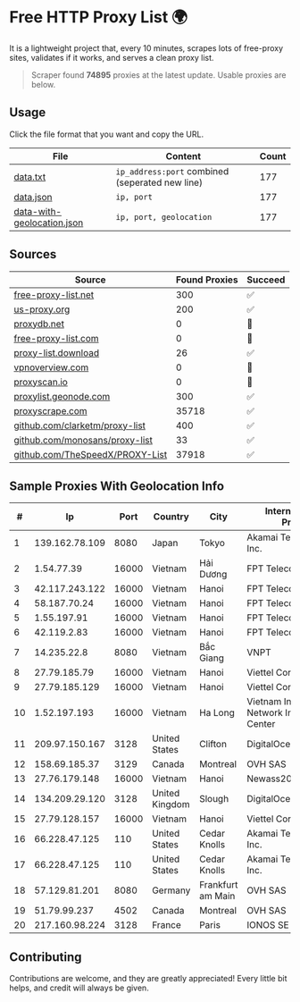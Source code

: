 
# Free HTTP Proxy List 🌍

It is a lightweight project that, every 10 minutes, scrapes lots of free-proxy sites, validates if it works, and serves a clean proxy list.


> Scraper found **74895** proxies at the latest update. Usable proxies are below.

## Usage

Click the file format that you want and copy the URL.


|File|Content|Count|
|----|-------|-----|
|[data.txt](https://raw.githubusercontent.com/themiralay/Proxy-List-World/master/data.txt)|`ip_address:port` combined (seperated new line)|177|
|[data.json](https://raw.githubusercontent.com/themiralay/Proxy-List-World/master/data.json)|`ip, port`|177|
|[data-with-geolocation.json](https://raw.githubusercontent.com/themiralay/Proxy-List-World/master/data-with-geolocation.json)|`ip, port, geolocation`|177|

## Sources

|Source|Found Proxies|Succeed|
|------|-------------|-------|
|[free-proxy-list.net](https://free-proxy-list.net)|300|✅|
|[us-proxy.org](https://www.us-proxy.org)|200|✅|
|[proxydb.net](http://proxydb.net)|0|🚫|
|[free-proxy-list.com](https://free-proxy-list.com/?page=&port=&type%5B%5D=http&type%5B%5D=https&up_time=0&search=Search)|0|🚫|
|[proxy-list.download](https://www.proxy-list.download/HTTP)|26|✅|
|[vpnoverview.com](https://vpnoverview.com/privacy/anonymous-browsing/free-proxy-servers)|0|🚫|
|[proxyscan.io](https://www.proxyscan.io)|0|🚫|
|[proxylist.geonode.com](https://proxylist.geonode.com/api/proxy-list?limit=300&page=1&sort_by=lastChecked&sort_type=desc&protocols=http,https)|300|✅|
|[proxyscrape.com](https://api.proxyscrape.com/v2/?request=displayproxies&protocol=http&timeout=10000&country=all&ssl=all&anonymity=all)|35718|✅|
|[github.com/clarketm/proxy-list](https://raw.githubusercontent.com/clarketm/proxy-list/master/proxy-list-raw.txt)|400|✅|
|[github.com/monosans/proxy-list](https://raw.githubusercontent.com/monosans/proxy-list/main/proxies/http.txt)|33|✅|
|[github.com/TheSpeedX/PROXY-List](https://raw.githubusercontent.com/TheSpeedX/PROXY-List/master/http.txt)|37918|✅|


## Sample Proxies With Geolocation Info

|#|Ip|Port|Country|City|Internet Service Provider|
|-|--|----|-------|----|-------------------------|
|1|139.162.78.109|8080|Japan|Tokyo|Akamai Technologies, Inc.|
|2|1.54.77.39|16000|Vietnam|Hải Dương|FPT Telecom Company|
|3|42.117.243.122|16000|Vietnam|Hanoi|FPT Telecom Company|
|4|58.187.70.24|16000|Vietnam|Hanoi|FPT Telecom Company|
|5|1.55.197.91|16000|Vietnam|Hanoi|FPT Telecom Company|
|6|42.119.2.83|16000|Vietnam|Hanoi|FPT Telecom Company|
|7|14.235.22.8|8080|Vietnam|Bắc Giang|VNPT|
|8|27.79.185.79|16000|Vietnam|Hanoi|Viettel Corporation|
|9|27.79.185.129|16000|Vietnam|Hanoi|Viettel Corporation|
|10|1.52.197.193|16000|Vietnam|Ha Long|Vietnam Internet Network Information Center|
|11|209.97.150.167|3128|United States|Clifton|DigitalOcean, LLC|
|12|158.69.185.37|3129|Canada|Montreal|OVH SAS|
|13|27.76.179.148|16000|Vietnam|Hanoi|Newass2011xDSLHCMC|
|14|134.209.29.120|3128|United Kingdom|Slough|DigitalOcean, LLC|
|15|27.79.128.157|16000|Vietnam|Hanoi|Viettel Corporation|
|16|66.228.47.125|110|United States|Cedar Knolls|Akamai Technologies, Inc.|
|17|66.228.47.125|110|United States|Cedar Knolls|Akamai Technologies, Inc.|
|18|57.129.81.201|8080|Germany|Frankfurt am Main|OVH SAS|
|19|51.79.99.237|4502|Canada|Montreal|OVH SAS|
|20|217.160.98.224|3128|France|Paris|IONOS SE|



## Contributing

Contributions are welcome, and they are greatly appreciated! Every
little bit helps, and credit will always be given.

